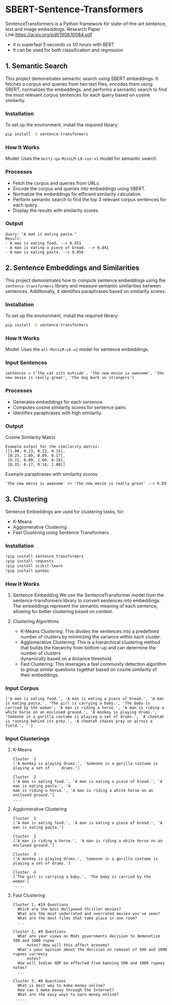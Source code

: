 # SBERT-Sentence-Transformers
SentenceTransformers is a Python framework for state-of-the-art sentence, text and image embeddings.
Research Paper Link:<ins>https://arxiv.org/pdf/1908.10084.pdf </ins>

- It is superfast 5 seconds vs 50 hours with BERT
- It can be used for both classification and regression

## 1. Semantic Search
This project demonstrates semantic search using SBERT embeddings. It fetches a corpus and queries from two text files, encodes them using SBERT, normalizes the embeddings, and performs a semantic search to find the most relevant corpus sentences for each query based on cosine similarity.
### Installation 
To set up the environment, install the required library:  
```bash
pip install -U sentence-transformers
```
### How It Works
Model: Uses the `multi-qa-MiniLM-L6-cos-v1` model for semantic search
### Processes
- Fetch the corpus and queries from URLs.
- Encode the corpus and queries into embeddings using SBERT.
- Normalize the embeddings for efficient similarity calculation.
- Perform semantic search to find the top 3 relevant corpus sentences for each query.
- Display the results with similarity scores.
### Output
```
Query: "A man is eating pasta."
Result: 
- A man is eating food. --> 0.851
- A man is eating a piece of bread. --> 0.841
- A man is eating pasta. --> 0.856
```
## 2. Sentence Embeddings and Similarities
This project demonstrates how to compute sentence embeddings using the `sentence-transformers` library and measure semantic similarities between sentences. Additionally, it identifies paraphrases based on similarity scores.  
### Installation  

To set up the environment, install the required library:  
```bash
pip install -U sentence-transformers
```
### How It Works
Model: Uses the `all-MiniLM-L6-v2` model for sentence embeddings.

### Input Sentences
```
sentences = ['the cat sits outside', 'the new movie is awesome', 'the new movie is really great', 'the dog bark on strangers']  
```

### Processes
- Generates embeddings for each sentence.
- Computes cosine similarity scores for sentence pairs.
- Identifies paraphrases with high similarity.

### Output
Cosine Similarity Matrix
```
Example output for the similarity matrix:
[[1.00, 0.23, 0.22, 0.15],  
 [0.23, 1.00, 0.89, 0.17],  
 [0.22, 0.89, 1.00, 0.18],  
 [0.15, 0.17, 0.18, 1.00]]  
```

Example paraphrases with similarity scores:
```
'the new movie is awesome' <> 'the new movie is really great' --> 0.89
```
## 3. Clustering
Sentence Embeddings are used for clustering tasks, for:
- K-Means
- Agglomerative Clustering
- Fast Clustering using Sentence Transformers.
### Installation
```bash
!pip install sentence_transformers
!pip install requests
!pip install scikit-learn
!pip install pandas
```
### How It Works
1. Sentence Embedding
We use the SentenceTransformer model from the sentence-transformers library to convert sentences into embeddings. The embeddings represent the semantic meaning of each sentence, allowing for better clustering based on context.

2. Clustering Algorithms
   - K-Means Clustering: This divides the sentences into a predefined number of clusters by minimizing the variance within each cluster.
   - Agglomerative Clustering: This is a hierarchical clustering method that builds the hierarchy from bottom-up and can determine the number of clusters  
     dynamically based on a distance threshold.
   - Fast Clustering: This leverages a fast community detection algorithm to group similar questions together based on cosine similarity of their embeddings.
### Input Corpus
```
['A man is eating food.', 'A man is eating a piece of bread.', 'A man is eating pasta.', 'The girl is carrying a baby.', 'The baby is carried by the woman', 'A man is riding a horse.', 'A man is riding a white horse on an enclosed ground.', 'A monkey is playing drums.', 'Someone in a gorilla costume is playing a set of drums.', 'A cheetah is running behind its prey.', 'A cheetah chases prey on across a field.', '']
```
### Input Clusterings
1. K-Means

   ```
   Cluster  1
   ['A monkey is playing drums.', 'Someone in a gorilla costume is playing a set of 	drums.']

   Cluster  2
   ['A man is eating food.', 'A man is eating a piece of bread.', 'A man is eating pasta.', 'A 
   man is riding a horse.', 'A man is riding a white horse on an enclosed ground.']
   ....
   ```


2. Agglomerative Clustering

   ```
   Cluster  1
   ['A man is eating food.', 'A man is eating a piece of bread.', 'A man is eating pasta.']

   Cluster  2
   ['A man is riding a horse.', 'A man is riding a white horse on an enclosed ground.']

   Cluster  3
   ['A monkey is playing drums.', 'Someone in a gorilla costume is playing a set of drums.']

   Cluster  4
   ['The girl is carrying a baby.', 'The baby is carried by the woman']
   .....
   ```


3. Fast Clustering

   ```
   Cluster 1, #10 Questions
	 Which are the best Hollywood thriller movies?
	 What are the most underrated and overrated movies you've seen?
	 What are the best films that take place in one room?
	 ...

   Cluster 2, #9 Questions
	 What are your views on Modi governments decision to demonetize 500 and 1000 rupee 
         notes? How will this affect economy?
	 What's your opinion about the decision on removal of 500 and 1000 rupees currency 
         notes?
	 How will Indian GDP be affected from banning 500 and 1000 rupees notes?
	 ...

   Cluster 3, #8 Questions
	 What is best way to make money online?
	 How can I make money through the Internet?
	 What are the easy ways to earn money online?
    .....
   ```
